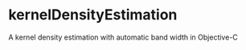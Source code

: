 kernelDensityEstimation
=======================

A kernel density estimation with automatic band width in Objective-C 
